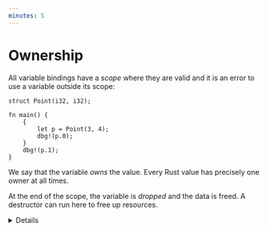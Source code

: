 ```yaml
---
minutes: 5
---
```


# Ownership

All variable bindings have a _scope_ where they are valid and it is an error to
use a variable outside its scope:

<!-- mdbook-xgettext: skip -->

```rust,editable,compile_fail
struct Point(i32, i32);

fn main() {
    {
        let p = Point(3, 4);
        dbg!(p.0);
    }
    dbg!(p.1);
}
```

We say that the variable _owns_ the value. Every Rust value has precisely one
owner at all times.

At the end of the scope, the variable is _dropped_ and the data is freed. A
destructor can run here to free up resources.

<details>

Students familiar with garbage collection implementations will know that a
garbage collector starts with a set of "roots" to find all reachable memory.
Rust's "single owner" principle is a similar idea.

</details>

